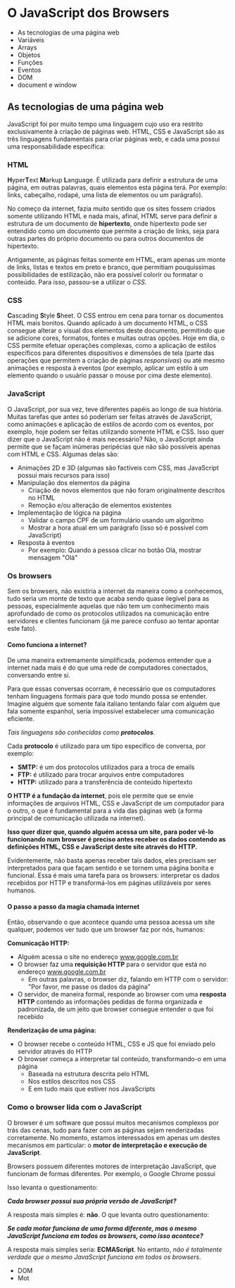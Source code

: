 # O JavaScript dos Browsers

* As tecnologias de uma página web
* Variáveis
* Arrays
* Objetos
* Funções
* Eventos
* DOM
* document e window

## As tecnologias de uma página web

JavaScript foi por muito tempo uma linguagem cujo uso era restrito exclusivamente à criação de páginas web. HTML, CSS e JavaScript são as três linguagens fundamentais para criar páginas web, e cada uma possui uma responsabilidade específica:

### HTML

**H**yper**T**ext **M**arkup **L**anguage. É utilizada para definir a estrutura de uma página, em outras palavras, quais elementos esta página terá. Por exemplo: links, cabeçalho, rodapé, uma lista de elementos ou um parágrafo\).

No começo da internet, fazia muito sentido que os sites fossem criados somente utilizando HTML e nada mais, afinal, HTML serve para definir a estrutura de um documento de **hipertexto**, onde hipertexto pode ser entendido como um documento que permite a criação de links, seja para outras partes do próprio documento ou para outros documentos de hipertexto.

Antigamente, as páginas feitas somente em HTML, eram apenas um monte de links, listas e textos em preto e branco, que permitiam pouquíssimas possibilidades de estilização, não era possível colorir ou formatar o conteúdo. Para isso, passou-se a utilizar o _CSS._

### CSS

**C**ascading **S**tyle **S**heet. O CSS entrou em cena para tornar os documentos HTML mais bonitos. Quando aplicado à um documento HTML, o CSS consegue alterar o visual dos elementos deste documento, permitindo que se adicione cores, formatos, fontes e muitas outras opções. Hoje em dia, o CSS permite efetuar operações complexas, como a aplicação de estilos específicos para diferentes dispositivos e dimensões de tela \(parte das operações que permitem a criação de páginas _responsivas_\) ou até mesmo animações e resposta à eventos \(por exemplo, aplicar um estilo à um elemento quando o usuário passar o mouse por cima deste elemento\).

### JavaScript

O JavaScript, por sua vez, teve diferentes papéis ao longo de sua história. Muitas tarefas que antes só poderiam ser feitas através de JavaScript, como animações e aplicação de estilos de acordo com os eventos, por exemplo, hoje podem ser feitas utilizando somente HTML e CSS. Isso quer dizer que o JavaScript não é mais necessário? Não, o JavaScript ainda permite que se façam inúmeras peripécias que não são possíveis apenas com HTML e CSS. Algumas delas são:

* Animações 2D e 3D \(algumas são factíveis com CSS, mas JavaScript possui mais recursos para isso\)
* Manipulação dos elementos da página
  * Criação de novos elementos que não foram originalmente descritos no HTML
  * Remoção e/ou alteração de elementos existentes
* Implementação de lógica na página
  * Validar o campo CPF de um formulário usando um algorítmo
  * Mostrar a hora atual em um parágrafo \(isso só é possível com JavaScript\)
* Resposta à eventos
  * Por exemplo: Quando a pessoa clicar no botão Olá, mostrar mensagem "Olá"

### Os browsers

Sem os browsers, não existiria a internet da maneira como a conhecemos, tudo seria um monte de texto que acaba sendo quase ilegível para as pessoas, especialmente aquelas que não tem um conhecimento mais aprofundado de como os protocolos utilizados na comunicação entre servidores e clientes funcionam \(já me parece confuso ao tentar apontar este fato\).

#### Como funciona a internet?

De uma maneira extremamente simplificada, podemos entender que a internet nada mais é do que uma rede de computadores conectados, conversando entre si.

Para que essas conversas ocorram, é necessário que os computadores tenham linguagens formais para que todo mundo possa se entender. Imagine alguém que somente fala italiano tentando falar com alguém que fala somente espanhol, seria impossível estabelecer uma comunicação eficiente.

_Tais linguagens são conhecidas como_ _**protocolos**_.

Cada **protocolo** é utilizado para um tipo específico de conversa, por exemplo:

* **SMTP:** é um dos protocolos utilizados para a troca de emails
* **FTP:** é utilizado para trocar arquivos entre computadores
* **HTTP:** utilizado para a transferência de conteúdo hipertexto

**O HTTP é a fundação da internet**, pois ele permite que se envie informações de arquivos HTML, CSS e JavaScript de um computador para o outro, o que é fundamental para a vida das páginas web \(a forma principal de comunicação utilizada na internet\).

**Isso quer dizer que, quando alguém acessa um site, para poder vê-lo funcionando num browser é preciso antes receber os dados contendo as definições HTML, CSS e JavaScript deste site através do HTTP.**

Evidentemente, não basta apenas receber tais dados, eles precisam ser interpretados para que façam sentido e se tornem uma página bonita e funcional. Essa é mais uma tarefa para os browsers: interpretar os dados recebidos por HTTP e transformá-los em páginas utilizáveis por seres humanos.

#### O passo a passo da magia chamada internet

Então, observando o que acontece quando uma pessoa acessa um site qualquer, podemos ver tudo que um browser faz por nós, humanos:

**Comunicação HTTP:**

* Alguém acessa o site no endereço www.google.com.br
* O browser faz uma **requisição HTTP** para o servidor que está no endereço www.google.com.br
  * Em outras palavras, o browser diz, falando em HTTP com o servidor: "Por favor, me passe os dados da página"
* O servidor, de maneira formal, responde ao browser com uma **resposta HTTP** contendo as informações pedidas de forma organizada e padronizada, de um jeito que browser consegue entender o que foi recebido

**Renderização de uma página:**

* O browser recebe o conteúdo HTML, CSS e JS que foi enviado pelo servidor através do HTTP
* O browser começa a interpretar tal conteúdo, transformando-o em uma página
  * Baseada na estrutura descrita pelo HTML
  * Nos estilos descritos nos CSS
  * E em tudo mais que estiver nos JavaScripts

### Como o browser lida com o JavaScript

O browser é um software que possui muitos mecanismos complexos por trás das cenas, tudo para fazer com as páginas sejam renderizadas corretamente. No momento, estamos interessados em apenas um destes mecanismos em particular:  o **motor de interpretação e execução de JavaScript**.

Browsers possuem diferentes motores de interpretação JavaScript, que funcionam de formas diferentes. Por exemplo, o Google Chrome possui

Isso levanta o questionamento:

_**Cada browser possui sua própria versão de JavaScript?**_

A resposta mais simples é: **não**. O que levanta outro questionamento:

_**Se cada motor funciona de uma forma diferente, mas o mesmo JavaScript funciona em todos os browsers, como isso acontece?**_

A resposta mais simples seria: **ECMAScript**. No entanto, _não é totalmente verdade que o mesmo JavaScript funciona em todos os browsers_.

* DOM
* Mot



